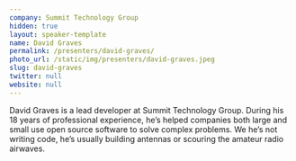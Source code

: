 ```yaml
---
company: Summit Technology Group
hidden: true
layout: speaker-template
name: David Graves
permalink: /presenters/david-graves/
photo_url: /static/img/presenters/david-graves.jpeg
slug: david-graves
twitter: null
website: null
---
```


David Graves is a lead developer at Summit Technology Group. During his 18 years of professional experience, he’s helped companies both large and small use open source software to solve complex problems. We he’s not writing code, he’s usually building antennas or scouring the amateur radio airwaves.
